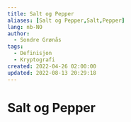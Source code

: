 ```yaml
---
title: Salt og Pepper
aliases: [Salt og Pepper,Salt,Pepper]
lang: nb-NO
author:
  - Sondre Grønås
tags:
  - Definisjon
  - Kryptografi
created: 2022-04-26 02:00:00
updated: 2022-08-13 20:29:18
---
```

# Salt og Pepper
